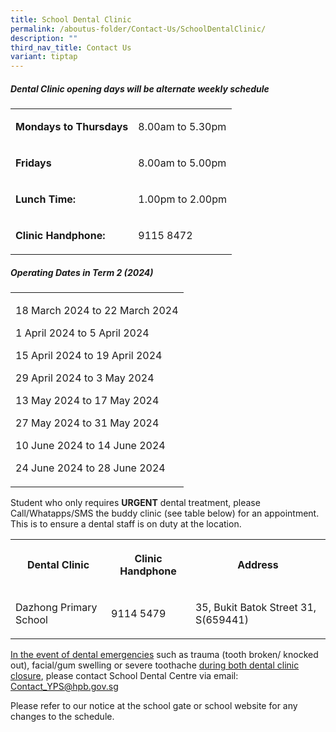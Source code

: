 ```yaml
---
title: School Dental Clinic
permalink: /aboutus-folder/Contact-Us/SchoolDentalClinic/
description: ""
third_nav_title: Contact Us
variant: tiptap
---
```

<h5>Dental Clinic opening days will be alternate weekly schedule</h5>
<table>
<tbody>
<tr>
<td rowspan="1" colspan="1">
<p><strong>Mondays to Thursdays</strong>
</p>
</td>
<td rowspan="1" colspan="1">
<p>8.00am to 5.30pm</p>
</td>
</tr>
<tr>
<td rowspan="1" colspan="1">
<p><strong>Fridays</strong>
</p>
</td>
<td rowspan="1" colspan="1">
<p>8.00am to 5.00pm</p>
</td>
</tr>
<tr>
<td rowspan="1" colspan="1">
<p><strong>Lunch Time:</strong>
</p>
</td>
<td rowspan="1" colspan="1">
<p>1.00pm to 2.00pm</p>
</td>
</tr>
<tr>
<td rowspan="1" colspan="1">
<p><strong>Clinic Handphone:</strong>
</p>
</td>
<td rowspan="1" colspan="1">
<p>9115 8472</p>
</td>
</tr>
</tbody>
</table>
<p></p>
<h5>Operating Dates in Term 2 (2024)</h5>
<table>
<tbody>
<tr>
<td rowspan="1" colspan="1">
<p>18 March 2024 to 22 March 2024</p>
<p>1 April 2024 to 5 April 2024</p>
<p>15 April 2024 to 19 April 2024</p>
<p>29 April 2024 to 3 May 2024</p>
<p>13 May 2024 to 17 May 2024</p>
<p>27 May 2024 to 31 May 2024</p>
<p>10 June 2024 to 14 June 2024</p>
<p>24 June 2024 to 28 June 2024
<br>
</p>
</td>
</tr>
</tbody>
</table>
<p>Student who only requires <strong>URGENT</strong> dental treatment, please
Call/Whatapps/SMS the buddy clinic (see table below) for an appointment.
This is to ensure a dental staff is on duty at the location.</p>
<table>
<tbody>
<tr>
<th rowspan="1" colspan="1">
<p><strong>Dental Clinic</strong>
</p>
</th>
<th rowspan="1" colspan="1">
<p><strong>Clinic Handphone</strong>
</p>
</th>
<th rowspan="1" colspan="1">
<p><strong>Address</strong>
</p>
</th>
</tr>
<tr>
<td rowspan="1" colspan="1">
<p>Dazhong Primary School</p>
</td>
<td rowspan="1" colspan="1">
<p>9114 5479</p>
</td>
<td rowspan="1" colspan="1">
<p>35, Bukit Batok Street 31, S(659441)</p>
</td>
</tr>
</tbody>
</table>
<p><u>In the event of dental emergencies</u> such as trauma (tooth broken/
knocked out), facial/gum swelling or severe toothache <u>during both dental clinic closure</u>,
please contact School Dental Centre via email: <a href="mailto:Contact_YPS@hpb.gov.sg" rel="noopener noreferrer nofollow" target="_blank">Contact_YPS@hpb.gov.sg</a>
</p>
<p>Please refer to our notice at the school gate or school website for any
changes to the schedule.</p>